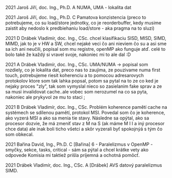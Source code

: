 2021
Jaroš Jiří, doc. Ing., Ph.D.
A
NUMA, UMA - lokalita dat


2021
Jaroš Jiří, doc. Ing., Ph.D.
C
Pamatova konzistencia (preco to potrebujeme, co su load/store jednotky, co je reorderbuffer, kedy musime zaistit aby nedoslo k predbiehaniu load/store - aka pragma na to sluzi)


2021
D
Drábek Vladimír, doc. Ing., CSc.
chcel klasifikaciu SISD, MISD, SIMD, MIMD, jak to je v HW a SW, chcel nejaké veci čo ani nieviem čo su a asi sme sa ich ani neučili, popisal som mu registre, openMP ako funguje atď. celé to bolo také že každý si vravel svoje, nakoniec mi to ale dal :D


2021
A
Drábek Vladimír, doc. Ing., CSc.
UMA/NUMA -> popisal som rozdiely, co je lokalita dat, preco nas to zaujima, ze pouzivame numa first touch, potrebujeme riesit koherenciu a to pomocou adresarovych protokolov ktore som tak lahka popsal, potom sa pytal na to ze co ked je nejaky proces "zly", tak som vymyslal nieco so zasielanim fake sprav a ze sa musi invalidovat cache..ale vobec som nerozumel na co sa pyta, nakoniec ale prykyvol ze mu to staci ;


2021
B
Drábek Vladimír, doc. Ing., CSc.
Problém koherence pamětí cache na systémech se sdílenou pamětí, protokol MSI. Povedal som čo je koherence, ako vyzerá MSI a ako sa menia tie stavy. Následne sa opýtal, ako sa procesor dozvie, že má zmeniť stav z M na S (ak máme M I I a  iný procesor chce data) ale inak boli ticho všetci a skôr vyzerali byť spokojnýá s tým čo som obkecal.


2021
Bařina David, Ing., Ph.D.
C
[Bařina] 6 - Paralelizmus v OpenMP - smyčky, sekce, tasks, critical - sám sa pýtal a chcel krátke vety ako odpovede
Komisia mi taktiež prišla príjemná a ochotná pomôcť.


2021
Drábek Vladimír, doc. Ing., CSc.
A
[Drábek] AVS datový paralelizmus SIMD.
